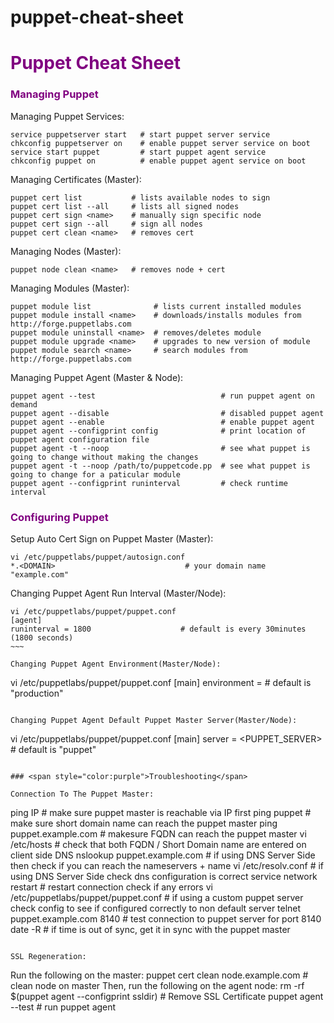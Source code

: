 # puppet-cheat-sheet

# <span style="color:purple">Puppet Cheat Sheet</span>

### <span style="color:purple">Managing Puppet</span>

Managing Puppet Services:
~~~~
service puppetserver start   # start puppet server service
chkconfig puppetserver on    # enable puppet server service on boot
service start puppet         # start puppet agent service
chkconfig puppet on          # enable puppet agent service on boot
~~~~

Managing Certificates (Master):
~~~~
puppet cert list           # lists available nodes to sign
puppet cert list --all     # lists all signed nodes
puppet cert sign <name>    # manually sign specific node
puppet cert sign --all     # sign all nodes
puppet cert clean <name>   # removes cert
~~~~

Managing Nodes (Master):
~~~~
puppet node clean <name>   # removes node + cert
~~~~

Managing Modules (Master):
~~~~
puppet module list              # lists current installed modules
puppet module install <name>    # downloads/installs modules from http://forge.puppetlabs.com
puppet module uninstall <name>  # removes/deletes module
puppet module upgrade <name>    # upgrades to new version of module
puppet module search <name>     # search modules from http://forge.puppetlabs.com
~~~~

Managing Puppet Agent (Master & Node):
~~~~
puppet agent --test                            # run puppet agent on demand
puppet agent --disable                         # disabled puppet agent
puppet agent --enable                          # enable puppet agent
puppet agent --configprint config              # print location of puppet agent configuration file
puppet agent -t --noop                         # see what puppet is going to change without making the changes
puppet agent -t --noop /path/to/puppetcode.pp  # see what puppet is going to change for a paticular module
puppet agent --configprint runinterval         # check runtime interval
~~~~

### <span style="color:purple">Configuring Puppet</span>

Setup Auto Cert Sign on Puppet Master (Master):
~~~~
vi /etc/puppetlabs/puppet/autosign.conf
*.<DOMAIN>                             # your domain name "example.com"
~~~~

Changing Puppet Agent Run Interval (Master/Node):
~~~~
vi /etc/puppetlabs/puppet/puppet.conf
[agent]
runinterval = 1800                    # default is every 30minutes (1800 seconds)
~~~

Changing Puppet Agent Environment(Master/Node):
~~~~
vi /etc/puppetlabs/puppet/puppet.conf
[main]
environment = <ENVIRONMENT>           # default is "production"
~~~~

Changing Puppet Agent Default Puppet Master Server(Master/Node):
~~~~
vi /etc/puppetlabs/puppet/puppet.conf
[main]
server = <PUPPET_SERVER>              # default is "puppet"
~~~~

### <span style="color:purple">Troubleshooting</span>

Connection To The Puppet Master:
~~~~
ping IP                               # make sure puppet master is reachable via IP first
ping puppet                           # make sure short domain name can reach the puppet master
ping puppet.example.com               # makesure FQDN can reach the puppet master
vi /etc/hosts			                    # check that both FQDN / Short Domain name are entered on client side DNS
nslookup puppet.example.com           # if using DNS Server Side then check if you can reach the nameservers + name
vi /etc/resolv.conf                   # if using DNS Server Side check dns configuration is correct
service network restart               # restart connection check if any errors
vi /etc/puppetlabs/puppet/puppet.conf # if using a custom puppet server check config to see if configured correctly to non default server
telnet puppet.example.com 8140        # test connection to puppet server for port 8140
date -R                               # if time is out of sync, get it in sync with the puppet master
~~~~

SSL Regeneration:
~~~~
Run the following on the master:
puppet cert clean node.example.com            # clean node on master
Then, run the following on the agent node:
rm -rf $(puppet agent --configprint ssldir)   # Remove SSL Certificate
puppet agent --test                           # run puppet agent
~~~~
